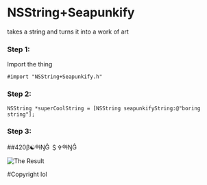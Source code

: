 # NSString+Seapunkify
takes a string and turns it into a work of art

### Step 1:
Import the thing
```
#import "NSString+Seapunkify.h"
```

### Step 2:
```
NSString *superCoolString = [NSString seapunkifyString:@"boring string"];
```
### Step 3:

##420β☯®ƚŊĜ ＄✞®ƚŊĜ

![The Result](http://media.giphy.com/media/3wua7tI47KtPO/giphy.gif)

#Copyright
lol
